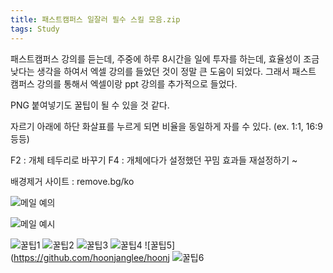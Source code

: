```yaml
---
title: 패스트캠퍼스 일잘러 필수 스킬 모음.zip
tags: Study
---
```


패스트캠퍼스 강의를 듣는데, 주중에 하루 8시간을 일에 투자를 하는데, 효율성이 조금 낮다는 생각을 하여서 엑셀 강의를 들었던 것이 정말 큰 도움이 되었다. 그래서 패스트 캠퍼스 강의를 통해서 엑셀이랑 ppt 강의를 추가적으로 들었다.

PNG 붙여넣기도 꿀팁이 될 수 있을 것 같다.

자르기 아래에 하단 화살표를 누르게 되면 비율을 동일하게 자를 수 있다. (ex. 1:1, 16:9 등등)

F2 : 개체 테두리로 바꾸기 
F4 : 개체에다가 설정했던 꾸밈 효과들 재설정하기 ~

배경제거 사이트 : remove.bg/ko

![메일 예의](https://github.com/hoonjanglee/hoonjanglee.github.io/assets/50545088/9dc95ea3-7b13-446d-8d67-63cdec55786a)

![메일 예시](https://github.com/hoonjanglee/hoonjanglee.github.io/assets/50545088/eaa73643-55a6-4989-aa84-72a2ca10a70c)

![꿀팁1](https://github.com/hoonjanglee/hoonjanglee.github.io/assets/50545088/83b47113-ffc5-45ea-820c-ae7668692bb7)
![꿀팁2](https://github.com/hoonjanglee/hoonjanglee.github.io/assets/50545088/d94146e1-a109-4561-a29b-3b5ac2eeeaf7)
![꿀팁3](https://github.com/hoonjanglee/hoonjanglee.github.io/assets/50545088/b94c3180-de05-4b24-9158-16c83a4156da)
![꿀팁4](https://github.com/hoonjanglee/hoonjanglee.github.io/assets/50545088/6166fcab-aa27-4b33-9bce-27ad69f43b76)
![꿀팁5](https://github.com/hoonjanglee/hoonj
![꿀팁6](https://github.com/hoonjanglee/hoonjanglee.github.io/assets/50545088/76eb69bd-8867-42d2-9489-f7f7f27783e5)